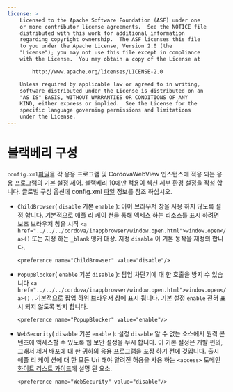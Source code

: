 ```yaml
---
license: >
    Licensed to the Apache Software Foundation (ASF) under one
    or more contributor license agreements.  See the NOTICE file
    distributed with this work for additional information
    regarding copyright ownership.  The ASF licenses this file
    to you under the Apache License, Version 2.0 (the
    "License"); you may not use this file except in compliance
    with the License.  You may obtain a copy of the License at

        http://www.apache.org/licenses/LICENSE-2.0

    Unless required by applicable law or agreed to in writing,
    software distributed under the License is distributed on an
    "AS IS" BASIS, WITHOUT WARRANTIES OR CONDITIONS OF ANY
    KIND, either express or implied.  See the License for the
    specific language governing permissions and limitations
    under the License.
---
```


# 블랙베리 구성

`config.xml`<a href="../../../cordova/file/fileobj/fileobj.html">파일</a>을 각 응용 프로그램 및 CordovaWebView 인스턴스에 적용 되는 응용 프로그램의 기본 설정 제어. 블랙베리 10에만 적용이 섹션 세부 환경 설정을 작성 합니다. 글로벌 구성 옵션에 config.xml <a href="../../../cordova/file/fileobj/fileobj.html">파일</a> 정보를 참조 하십시오.

*   `ChildBrowser`( `disable` 기본 `enable` ): 아이 브라우저 창을 사용 하지 않도록 설정 합니다. 기본적으로 애플 리 케이 션을 통해 액세스 하는 리소스를 표시 하려면 보조 브라우저 창을 시작 `<a href="../../../cordova/inappbrowser/window.open.html">window.open</a>()` 또는 지정 하는 `_blank` 앵커 대상. 지정 `disable` 이 기본 동작을 재정의 합니다.
    
        <preference name="ChildBrowser" value="disable"/>
        

*   `PopupBlocker`( `enable` 기본 `disable` ): 팝업 차단기에 대 한 호출을 방지 수 있습니다 `<a href="../../../cordova/inappbrowser/window.open.html">window.open</a>()` . 기본적으로 팝업 하위 브라우저 창에 표시 됩니다. 기본 설정 `enable` 전혀 표시 되지 않도록 방지 합니다.
    
        <preference name="PopupBlocker" value="enable"/>
        

*   `WebSecurity`( `disable` 기본 `enable` ): 설정 `disable` 알 수 없는 소스에서 원격 콘텐츠에 액세스할 수 있도록 웹 보안 설정을 무시 합니다. 이 기본 설정은 개발 편의, 그래서 제거 배포에 대 한 귀하의 응용 프로그램을 포장 하기 전에 것입니다. 출시 애플 리 케이 션에 대 한 모든 Uri 해야 알려진 허용을 사용 하는 `<access>` 도메인 <a href="../../appdev/whitelist/index.html">화이트 리스트 <a href="../../../index.html">가이드</a></a>에 설명 된 요소.
    
        <preference name="WebSecurity" value="disable"/>